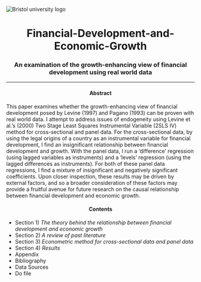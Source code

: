 ![Bristol university logo](https://user-images.githubusercontent.com/79361165/108625347-58b73f80-7442-11eb-804c-b69d892e729e.jpg)

<h1 align="center"> Financial-Development-and-Economic-Growth </h1>

<h3 align="center"> An examination of the growth-enhancing view of financial development using real world data </h3>
<hr />


<h4 align="center"> Abstract </h4>  

This paper examines whether the growth-enhancing view of financial development posed by Levine (1997) and Pagano (1993) can be proven with real world data. I attempt to address issues of endogeneity using Levine et al.’s (2000) Two Stage Least Squares Instrumental Variable (2SLS IV) method for cross-sectional and panel data. For the cross-sectional data, by using the legal origins of a country as an instrumental variable for financial development, I find an insignificant relationship between financial development and growth. With the panel data, I run a ‘difference’ regression (using lagged variables as instruments) and a ‘levels’ regression (using the lagged differences as instruments). For both of these panel data regressions, I find a mixture of insignificant and negatively significant coefficients. Upon closer inspection, these results may be driven by external factors, and so a broader consideration of these factors may provide a fruitful avenue for future research on the causal relationship between financial development and economic growth.

<h4 align="center"> Contents </h4>  

* Section 1) *The theory behind the relationship between financial development and economic growth*   
* Section 2) *A review of past literature*  
* Section 3) *Econometric method for cross-sectional data and panel data*  
* Section 4) *Results*  
* Appendix  
* Bibliography  
* Data Sources  
* Do file  
